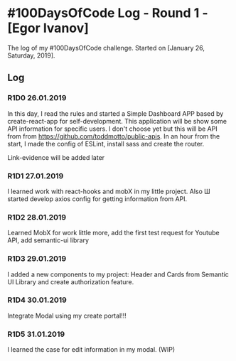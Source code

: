 # #100DaysOfCode Log - Round 1 - [Egor Ivanov]

The log of my #100DaysOfCode challenge. Started on [January 26, Saturday, 2019].

## Log

### R1D0 26.01.2019
In this day, I read the rules and started a Simple Dashboard APP based by create-react-app for self-development. This application will be show some API information for specific users. I don't choose yet but this will be API from from https://github.com/toddmotto/public-apis. In an hour from the start, I made the config of ESLint, install sass and create the router. 

Link-evidence will be added later

### R1D1 27.01.2019
I learned work with react-hooks and mobX in my little project. Also Ш started develop axios config for getting information from API.

### R1D2 28.01.2019
Learned MobX for work little more, add the first test request for Youtube API, add semantic-ui library

### R1D3 29.01.2019
I added a new components to my project: Header and Cards from Semantic UI Library and create authorization feature.

### R1D4 30.01.2019
Integrate Modal using my create portal!!!

### R1D5 31.01.2019
I learned the case for edit information in my modal. (WIP)
